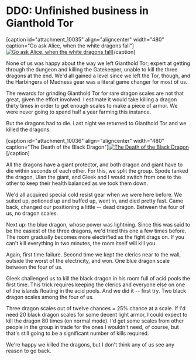 # DDO: Unfinished business in Gianthold Tor

[caption id="attachment\_10035" align="aligncenter" width="480" caption="Go ask Alice, when the white dragons fall"][![](http://westkarana.com/wp-content/uploads/2012/01/dndclient-2012-01-22-23-07-49-00-480x384.jpg "Go ask Alice, when the white dragons fall")](http://westkarana.com/wp-content/uploads/2012/01/dndclient-2012-01-22-23-07-49-00.jpg)[/caption]

None of us was happy about the way we left Gianthold Tor; expert at getting through the dungeon and killing the Gatekeeper, unable to kill the three dragons at the end. We'd all gained a level since we left the Tor, though, and the Harbingers of Madness gear was a literal game changer for most of us.

The rewards for grinding Gianthold Tor for rare dragon scales are not that great, given the effort involved. I estimate it would take killing a dragon thirty times in order to get enough scales to make a piece of armor. We were never going to spend half a year farming this instance.

But the dragons had to die. Last night we returned to Gianthold Tor and we killed the dragons.

[caption id="attachment\_10036" align="aligncenter" width="480" caption="The Death of the Black Dragon"][![](http://westkarana.com/wp-content/uploads/2012/01/dndclient-2012-01-22-23-58-29-21-480x384.jpg "The Death of the Black Dragon")](http://westkarana.com/wp-content/uploads/2012/01/dndclient-2012-01-22-23-58-29-21.jpg)[/caption]

All the dragons have a giant protector, and both dragon and giant have to die within seconds of each other. For this, we split the group. Spode tanked the dragon, Ulan the giant, and Gleek and I would switch from one to the other to keep their health balanced as we took them down.

We'd all acquired special cold resist gear when we were here before. We suited up, potioned up and buffed up, went in, and died pretty fast. Came back, changed our positioning a little -- dead dragon. Between the four of us, no dragon scales.

Next up: the blue dragon, whose power was lightning. Since this was said to be the easiest of the three dragons, we'd tried this one a few times before. The room gradually becomes more electrified as the fight drags on. If you can't kill everything in two minutes, the room itself will kill you.

Again, first time failure. Second time we kept the clerics near to the wall, outside the worst of the electricity, and won. One blue dragon scale between the four of us.

Gleek challenged us to kill the black dragon in his room full of acid pools the first time. This trick requires keeping the clerics and everyone else on one of the islands floating in the acid pools. And we did it -- first try. Two black dragon scales among the four of us.

Three dragon scales out of twelve chances = 25% chance at a scale. If I'd need 20 black dragon scales for some decent light armor, I could expect to kill the dragon 80 times (on normal mode). I'd get some scales from other people in the group in trade for the ones I wouldn't need, of course, but that's still going to be a significant number of kills required.

We're happy we killed the dragons, but I don't think any of us see any reason to go back.

